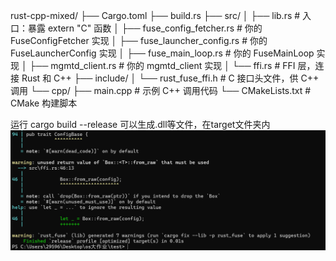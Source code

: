 rust-cpp-mixed/
├── Cargo.toml
├── build.rs
├── src/
│   ├── lib.rs          # 入口：暴露 extern "C" 函数
│   ├── fuse_config_fetcher.rs  # 你的 FuseConfigFetcher 实现
│   ├── fuse_launcher_config.rs  # 你的 FuseLauncherConfig 实现
│   ├── fuse_main_loop.rs  # 你的 FuseMainLoop 实现
│   ├── mgmtd_client.rs  # 你的 mgmtd_client 实现
│   └── ffi.rs              # FFI 层，连接 Rust 和 C++
├── include/
│   └── rust_fuse_ffi.h     # C 接口头文件，供 C++ 调用
└── cpp/
    ├── main.cpp            # 示例 C++ 调用代码
    └── CMakeLists.txt      # CMake 构建脚本


运行
    cargo build --release
可以生成.dll等文件，在target文件夹内
![test](test_pic.png)